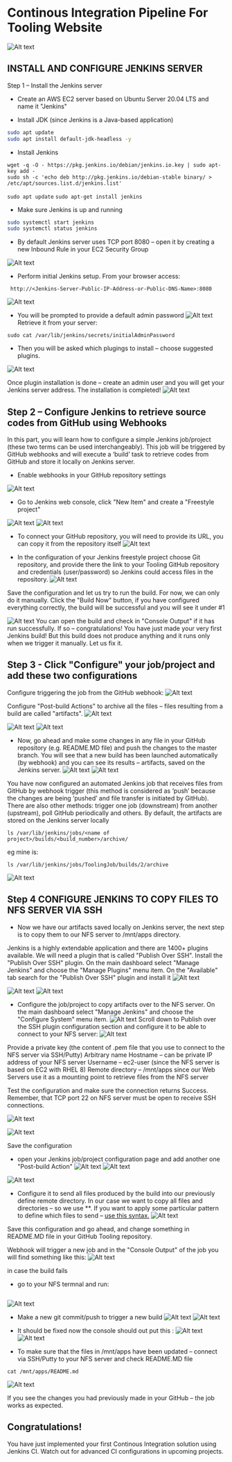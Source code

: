  # Continous Integration Pipeline For Tooling Website
![Alt text](Images/jenkins.png)

## INSTALL AND CONFIGURE JENKINS SERVER
Step 1 – Install the Jenkins server

- Create an AWS EC2 server based on Ubuntu Server 20.04 LTS and name it "Jenkins"

- Install JDK (since Jenkins is a Java-based application)

```sh
sudo apt update
sudo apt install default-jdk-headless -y
```

- Install Jenkins

```
wget -q -O - https://pkg.jenkins.io/debian/jenkins.io.key | sudo apt-key add -
sudo sh -c 'echo deb http://pkg.jenkins.io/debian-stable binary/ > /etc/apt/sources.list.d/jenkins.list'

```
`sudo apt update`
`sudo apt-get install jenkins`


- Make sure Jenkins is up and running
```sh
sudo systemctl start jenkins
sudo systemctl status jenkins
```
- By default Jenkins server uses TCP port 8080 – open it by creating a new Inbound Rule in your EC2 Security Group

![Alt text](Images/jenkins%20SG.png)

- Perform initial Jenkins setup. From your browser access:
```
 http://<Jenkins-Server-Public-IP-Address-or-Public-DNS-Name>:8080
 ```

![Alt text](Images/jenkins%20setup%201.png)


- You will be prompted to provide a default admin password
![Alt text](Images/jenkins%20setup%202.png)
Retrieve it from your server:
```
sudo cat /var/lib/jenkins/secrets/initialAdminPassword
```

- Then you will be asked which plugings to install – choose suggested plugins.

![Alt text](Images/jenkins%20setup%203.png)


Once plugin installation is done – create an admin user and you will get your Jenkins server address.
The installation is completed!
![Alt text](Images/jenkins%20setup%204.png)

## Step 2 – Configure Jenkins to retrieve source codes from GitHub using Webhooks
In this part, you will learn how to configure a simple Jenkins job/project (these two terms can be used interchangeably). This job will be triggered by GitHub webhooks and will execute a ‘build’ task to retrieve codes from GitHub and store it locally on Jenkins server.

- Enable webhooks in your GitHub repository settings

![Alt text](Images/jenkins%20setup%205.png)

- Go to Jenkins web console, click "New Item" and create a "Freestyle project"

![Alt text](Images/jenkins%20setup%206.png)
![Alt text](Images/jenkins%20setup%207.png)

- To connect your GitHub repository, you will need to provide its URL, you can copy it from the repository itself
![Alt text](Images/copy%20gthub%20url%20to%20jenkins.png)


- In the configuration of your Jenkins freestyle project choose Git repository, and provide there the link to your Tooling GitHub repository and credentials (user/password) so Jenkins could access files in the repository.
![Alt text](Images/configure%20freestyle%20project.png)

Save the configuration and let us try to run the build. For now, we can only do it manually.
Click the "Build Now" button, if you have configured everything correctly, the build will be successful and you will see it under #1

![Alt text](Images/jenkins%20setup%2011.png)
You can open the build and check in "Console Output" if it has run successfully.
If so – congratulations! You have just made your very first Jenkins build!
But this build does not produce anything and it runs only when we trigger it manually. Let us fix it.


## Step 3 - Click "Configure" your job/project and add these two configurations
Configure triggering the job from the GitHub webhook:
![Alt text](Images/jenkins%20setup%2012.png)

Configure "Post-build Actions" to archive all the files – files resulting from a build are called "artifacts".
![Alt text](Images/jenkins%20setup%2013.png)

![Alt text](Images/jenkins%20setup%2014.png)
![Alt text](Images/jenkins%20setup%2015.png)

- Now, go ahead and make some changes in any file in your GitHub repository (e.g. README.MD file) and push the changes to the master branch.
You will see that a new build has been launched automatically (by webhook) and you can see its results – artifacts, saved on the Jenkins server.
![Alt text](Images/jenkins%20setup%2016.png)
![Alt text](Images/jenkins%20setup%2017.png)

You have now configured an automated Jenkins job that receives files from GitHub by webhook trigger (this method is considered as ‘push’ because the changes are being ‘pushed’ and file transfer is initiated by GitHub). There are also other methods: trigger one job (downstream) from another (upstream), poll GitHub periodically and others.
By default, the artifacts are stored on the Jenkins server locally

```
ls /var/lib/jenkins/jobs/<name of project>/builds/<build_number>/archive/
```
eg mine is:

```
ls /var/lib/jenkins/jobs/ToolingJob/builds/2/archive

```
![Alt text](Images/jenkins%20setup%2018.png)

## Step 4  CONFIGURE JENKINS TO COPY FILES TO NFS SERVER VIA SSH


- Now we have our artifacts saved locally on Jenkins server, the next step is to copy them to our NFS server to /mnt/apps directory.


Jenkins is a highly extendable application and there are 1400+ plugins available. We will need a plugin that is called "Publish Over SSH".
Install the "Publish Over SSH" plugin.
On the main dashboard select "Manage Jenkins" and choose the "Manage Plugins" menu item.
On the "Available" tab search for the "Publish Over SSH" plugin and install it
![Alt text](Images/jenkins%20setup%2019.png)

![Alt text](Images/jenkins%20setup%2020.png)
![Alt text](Images/jenkins%20setup%2021.png)

- Configure the job/project to copy artifacts over to the NFS server.
On the main dashboard select "Manage Jenkins" and choose the "Configure System" menu item.
![Alt text](Images/jenkins%20setup%2022.png)
Scroll down to Publish over the SSH plugin configuration section and configure it to be able to connect to your NFS server:
![Alt text](Images/jenkins%20setup%2023.png)

Provide a private key (the content of .pem file that you use to connect to the NFS server via SSH/Putty)
Arbitrary name
Hostname – can be private IP address of your NFS server
Username – ec2-user (since the NFS server is based on EC2 with RHEL 8)
Remote directory – /mnt/apps since our Web Servers use it as a mounting point to retrieve files from the NFS server

Test the configuration and make sure the connection returns Success. Remember, that TCP port 22 on NFS server must be open to receive SSH connections.

![Alt text](Images/jenkins%20setup%2024.png)

![Alt text](Images/jenkins%20setup%2025.png)

Save the configuration

- open your Jenkins job/project configuration page and add another one "Post-build Action"
![Alt text](Images/jenkins%20setup%2026.png)
![Alt text](Images/jenkins%20setup%2027.png)

![Alt text](Images/jenkins%20setup%2028.png)

- Configure it to send all files produced by the build into our previously define remote directory. In our case we want to copy all files and directories – so we use **.
If you want to apply some particular pattern to define which files to send – [use this syntax.](http://ant.apache.org/manual/dirtasks.html#patterns)
![Alt text](Images/jenkins%20setup%2029.png)

Save this configuration and go ahead, and change something in README.MD file in your GitHub Tooling repository.


Webhook will trigger a new job and in the "Console Output" of the job you will find something like this:
![Alt text](Images/jenkins%20setup%2030.png)

in case the build fails 

- go to your NFS termnal and run:

```sudo chmod -R 777 /mnt
```
![Alt text](Images/jenkins%20setup%2030.5.png)


- Make a new git commit/push to trigger a new build
![Alt text](Images/new%20commit1.png)
![Alt text](Images/new%20commit.png)
- It should be fixed now the console should out put this :
![Alt text](Images/jenkins%20setup%2031.5.png)
![Alt text](Images/jenkins%20setup%2031.png)


- To make sure that the files in /mnt/apps have been updated – connect via SSH/Putty to your NFS server and check README.MD file
```
cat /mnt/apps/README.md
```
![Alt text](Images/jenkins%20setup%2032.png)

If you see the changes you had previously made in your GitHub – the job works as expected.

## Congratulations!

You have just implemented your first Continous Integration solution using Jenkins CI. Watch out for advanced CI configurations in upcoming projects.

